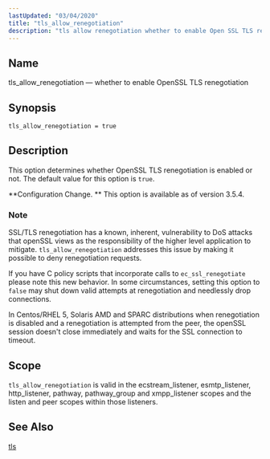 ```yaml
---
lastUpdated: "03/04/2020"
title: "tls_allow_renegotiation"
description: "tls allow renegotiation whether to enable Open SSL TLS renegotiation tls allow renegotiation true This option determines whether Open SSL TLS renegotiation is enabled or not The default value for this option is true Configuration Change This option is available as of version 3 5 4 SSL TLS renegotiation has..."
---
```


<a name="conf.ref.tls_allow_renegotiation"></a> 
## Name

tls_allow_renegotiation — whether to enable OpenSSL TLS renegotiation

## Synopsis

`tls_allow_renegotiation = true`

<a name="idp12028544"></a> 
## Description

This option determines whether OpenSSL TLS renegotiation is enabled or not. The default value for this option is `true`.

**Configuration Change. ** This option is available as of version 3.5.4.

### Note

SSL/TLS renegotiation has a known, inherent, vulnerability to DoS attacks that openSSL views as the responsibility of the higher level application to mitigate. `tls_allow_renegotiation` addresses this issue by making it possible to deny renegotiation requests.

If you have C policy scripts that incorporate calls to `ec_ssl_renegotiate` please note this new behavior. In some circumstances, setting this option to `false` may shut down valid attempts at renegotiation and needlessly drop connections.

In Centos/RHEL 5, Solaris AMD and SPARC distributions when renegotiation is disabled and a renegotiation is attempted from the peer, the openSSL session doesn't close immediately and waits for the SSL connection to timeout.

<a name="idp12035456"></a> 
## Scope

`tls_allow_renegotiation` is valid in the ecstream_listener, esmtp_listener, http_listener, pathway, pathway_group and xmpp_listener scopes and the listen and peer scopes within those listeners.

<a name="idp12037264"></a> 
## See Also

[tls](/momentum/3/3-reference/conf-ref-tls)